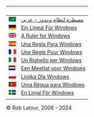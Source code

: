 
<br>

&nbsp; | &nbsp;
------ | ----- 
|[![عربي](/images/flags/ar.png)](https://www.mycompany.com) | [مسطرة لنظام ويندوز - عربي](https://www.mycompany.com)
|[![Deutsch](/images/flags/de.png)](/languages/de/README.md) | [Ein Lineal Für Windows](/languages/de/README.md)
|[![English](/images/flags/en-GB.png)](/languages/en/README.md) | [A Ruler for Windows](/languages/en/README.md)
|[![Español](/images/flags/es.png)](/languages/es/README.md) | [Una Regla Para Windows](/languages/es/README.md)
|[![Français](/images/flags/fr.png)](/languages/fr/README.md) | [Une Règle Pour Windows](/languages/fr/README.md)
|[![Italiano](/images/flags/it.png)](/languages/it/README.md) | [Un Righello per Windows](/languages/it/README.md)
|[![Nederlands](/images/flags/nl.png)](/languages/nl/README.md) | [Een Meetlat voor Windows](/languages/nl/README.md)
|[![Polski](/images/flags/pl.png)](/languages/pl/README.md) | [Linijka Dla Windows](/languages/pl/README.md) 
|[![Português](/images/flags/pt.png)](/languages/pt/README.md) | [Uma Régua para Windows](/languages/pt/README.md)
|[![Svenska](/images/flags/sv.png)](/languages/sv/README.md) | [En Linjal För Windows](/languages/sv/README.md)
| | 


© Rob Latour, 2006 - 2024